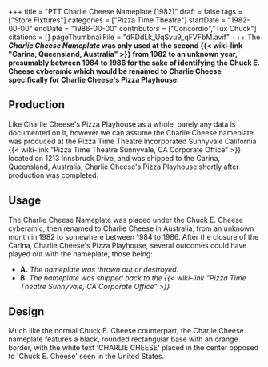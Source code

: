+++
title = "PTT Charlie Cheese Nameplate (1982)"
draft = false
tags = ["Store Fixtures"]
categories = ["Pizza Time Theatre"]
startDate = "1982-00-00"
endDate = "1986-00-00"
contributors = ["Concordio","Tux Chuck"]
citations = []
pageThumbnailFile = "dRDdLk_UqSvu9_qFVFbM.avif"
+++
The ***Charlie Cheese Nameplate* was only used at the second {{< wiki-link "Carina, Queensland, Australia" >}} from 1982 to an unknown year, presumably between 1984 to 1986 for the sake of identifying the Chuck E. Cheese cyberamic which would be renamed to Charlie Cheese specifically for Charlie Cheese's Pizza Playhouse.**

## Production

Like Charlie Cheese's Pizza Playhouse as a whole, barely any data is documented on it, however we can assume the Charlie Cheese nameplate was produced at the Pizza Time Theatre Incorporated Sunnyvale California {{< wiki-link "Pizza Time Theatre Sunnyvale, CA Corporate Office" >}} located on 1213 Innsbruck Drive, and was shipped to the Carina, Queensland, Australia, Charlie Cheese's Pizza Playhouse shortly after production was completed.

## Usage

The Charlie Cheese Nameplate was placed under the Chuck E. Cheese cyberamic, then renamed to Charlie Cheese in Australia, from an unknown month in 1982 to somewhere between 1984 to 1986. After the closure of the Carina, Charlie Cheese's Pizza Playhouse, several outcomes could have played out with the nameplate, those being:

- **A.** *The nameplate was thrown out or destroyed.*
- **B.** *The nameplate was shipped back to the {{< wiki-link "Pizza Time Theatre Sunnyvale, CA Corporate Office" >}}*

## Design

Much like the normal Chuck E. Cheese counterpart, the Charlie Cheese nameplate features a black, rounded rectangular base with an orange border, with the white text 'CHARLIE CHEESE' placed in the center opposed to 'Chuck E. Cheese' seen in the United States.

